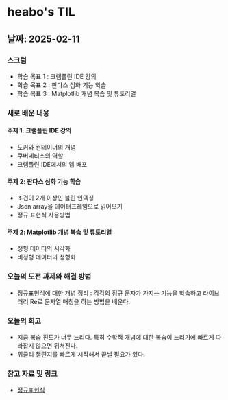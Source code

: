 # heabo's TIL 

## 날짜: 2025-02-11

### 스크럼
- 학습 목표 1 : 크램폴린 IDE 강의
- 학습 목표 2 : 판다스 심화 기능 학습
- 학습 목표 3 : Matplotlib 개념 복습 및 튜토리얼

### 새로 배운 내용
#### 주제 1: 크램폴린 IDE 강의
- 도커와 컨테이너의 개념
- 쿠버네티스의 역할
- 크램폴린 IDE에서의 앱 배포

#### 주제 2: 판다스 심화 기능 학습
- 조건이 2개 이상인 불린 인덱싱 
- Json array을 데이터프레임으로 읽어오기
- 정규 표현식 사용방법

#### 주제 2: Matplotlib 개념 복습 및 튜토리얼
- 정형 데이터의 시각화
- 비정형 데이터의 정형화

### 오늘의 도전 과제와 해결 방법
- 정규표현식에 대한 개념 정리 : 각각의 정규 문자가 가지는 기능을 학습하고 라이브러리 Re로 문자열 매칭을 하는 방법을 배운다. 

### 오늘의 회고
- 지금 복습 진도가 너무 느리다. 특히 수학적 개념에 대한 복습이 느리기에 빠르게 따라잡지 않으면 뒤쳐진다. 
- 위클리 챌린지를 빠르게 시작해서 끝낼 필요가 있다. 

### 참고 자료 및 링크
- [정규표현식](https://from-biology.tistory.com/46)